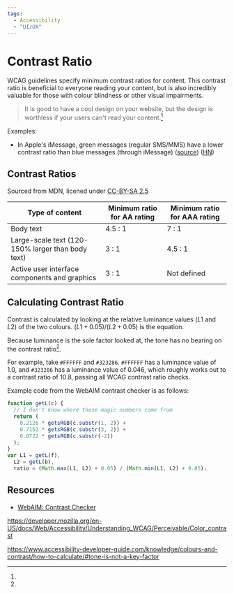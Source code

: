 ```yaml
---
tags:
  - Accessibility
  - "UI/UX"
---
```


# Contrast Ratio

WCAG guidelines specify minimum contrast ratios for content. This contrast ratio
is beneficial to everyone reading your content, but is also incredibly valuable
for those with colour blindness or other visual impairments.

> It is good to have a cool design on your website, but the design is worthless
> if your users can't read your content.[^1]

Examples:

- In Apple's iMessage, green messages (regular SMS/MMS) have a lower contrast
  ratio than blue messages (through iMessage)
  ([source](https://scribe.rip/how-apple-makes-you-think-green-bubbles-gross-e03b52b12fed))
  ([HN](https://news.ycombinator.com/item?id=33176668))

## Contrast Ratios

Sourced from MDN, licened under
[CC-BY-SA 2.5](https://creativecommons.org/licenses/by-sa/2.5/)

| Type of content                                   | Minimum ratio for AA rating | Minimum ratio for AAA rating |
| ------------------------------------------------- | --------------------------- | ---------------------------- |
| Body text                                         | 4.5 : 1                     | 7 : 1                        |
| Large-scale text (120-150% larger than body text) | 3 : 1                       | 4.5 : 1                      |
| Active user interface components and graphics     | 3 : 1                       | Not defined                  |

## Calculating Contrast Ratio

Contrast is calculated by looking at the relative luminance values ($L1$ and
$L2$) of the two colours. $(L1 + 0.05) / (L2 + 0.05)$ is the equation.

Because luminance is the sole factor looked at, the tone has no bearing on the
contrast ratio[^2].

For example, take `#FFFFFF` and `#323286`. `#FFFFFF` has a luminance value of
1.0, and `#323286` has a luminance value of 0.046, which roughly works out to a
contrast ratio of 10.8, passing all WCAG contrast ratio checks.

Example code from the WebAIM contrast checker is as follows:

```javascript
function getL(c) {
  // I don't know where these magic numbers come from
  return (
    0.2126 * getsRGB(c.substr(1, 2)) +
    0.7152 * getsRGB(c.substr(3, 2)) +
    0.0722 * getsRGB(c.substr(-2))
  );
}
var L1 = getL(f),
  L2 = getL(b),
  ratio = (Math.max(L1, L2) + 0.05) / (Math.min(L1, L2) + 0.05);
```

## Resources

- [WebAIM: Contrast Checker](https://webaim.org/resources/contrastchecker/)

[^1]:

https://developer.mozilla.org/en-US/docs/Web/Accessibility/Understanding_WCAG/Perceivable/Color_contrast
[^2]:
https://www.accessibility-developer-guide.com/knowledge/colours-and-contrast/how-to-calculate/#tone-is-not-a-key-factor
